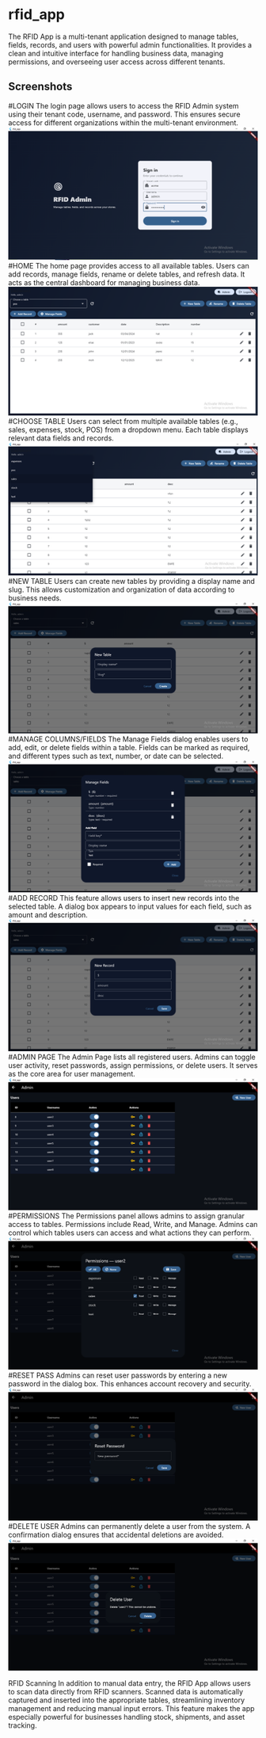 # rfid_app

The RFID App is a multi-tenant application designed to manage tables, fields, records, and users with powerful admin functionalities. It provides a clean and intuitive interface for handling business data, managing permissions, and overseeing user access across different tenants.



## Screenshots
#LOGIN
The login page allows users to access the RFID Admin system using their tenant code, username, and password. This ensures secure access for different organizations within the multi-tenant environment.
![Scan](lib/assets/screenshots/login.PNG)
#HOME
The home page provides access to all available tables. Users can add records, manage fields, rename or delete tables, and refresh data. It acts as the central dashboard for managing business data.
![Home](lib/assets/screenshots/home_page.PNG)
#CHOOSE TABLE
Users can select from multiple available tables (e.g., sales, expenses, stock, POS) from a dropdown menu. Each table displays relevant data fields and records.
![Home](lib/assets/screenshots/choose_table.PNG)
#NEW TABLE
Users can create new tables by providing a display name and slug. This allows customization and organization of data according to business needs.
![Home](lib/assets/screenshots/new_table.PNG)
#MANAGE COLUMNS/FIELDS
The Manage Fields dialog enables users to add, edit, or delete fields within a table. Fields can be marked as required, and different types such as text, number, or date can be selected.
![Home](lib/assets/screenshots/manage_fields.PNG)
#ADD RECORD
This feature allows users to insert new records into the selected table. A dialog box appears to input values for each field, such as amount and description.
![Home](lib/assets/screenshots/add_record.PNG)
#ADMIN PAGE
The Admin Page lists all registered users. Admins can toggle user activity, reset passwords, assign permissions, or delete users. It serves as the core area for user management.
![Home](lib/assets/screenshots/admin_page.PNG)
#PERMISSIONS
The Permissions panel allows admins to assign granular access to tables. Permissions include Read, Write, and Manage. Admins can control which tables users can access and what actions they can perform.
![Records](lib/assets/screenshots/permissions.PNG)
#RESET PASS
Admins can reset user passwords by entering a new password in the dialog box. This enhances account recovery and security.
![Home](lib/assets/screenshots/reset_pass.PNG)
#DELETE USER
Admins can permanently delete a user from the system. A confirmation dialog ensures that accidental deletions are avoided.
![Home](lib/assets/screenshots/delete_user.PNG)

RFID Scanning
In addition to manual data entry, the RFID App allows users to scan data directly from RFID scanners. Scanned data is automatically captured and inserted into the appropriate tables, streamlining inventory management and reducing manual input errors. This feature makes the app especially powerful for businesses handling stock, shipments, and asset tracking.
